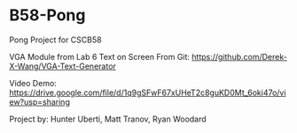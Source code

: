 # B58-Pong
Pong Project for CSCB58

VGA Module from Lab 6
Text on Screen From Git: https://github.com/Derek-X-Wang/VGA-Text-Generator

Video Demo: https://drive.google.com/file/d/1q9gSFwF67xUHeT2c8guKD0Mt_6oki47o/view?usp=sharing

Project by: Hunter Uberti, Matt Tranov, Ryan Woodard
